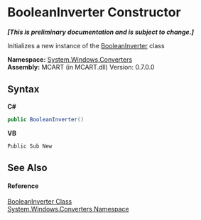 # BooleanInverter Constructor 
 _**\[This is preliminary documentation and is subject to change.\]**_

Initializes a new instance of the <a href="588acf4d-f80f-d68b-7cd0-2bfac6310def">BooleanInverter</a> class

**Namespace:**&nbsp;<a href="209509be-498c-78bd-c9c1-8c3bc31f7d1f">System.Windows.Converters</a><br />**Assembly:**&nbsp;MCART (in MCART.dll) Version: 0.7.0.0

## Syntax

**C#**<br />
``` C#
public BooleanInverter()
```

**VB**<br />
``` VB
Public Sub New
```


## See Also


#### Reference
<a href="588acf4d-f80f-d68b-7cd0-2bfac6310def">BooleanInverter Class</a><br /><a href="209509be-498c-78bd-c9c1-8c3bc31f7d1f">System.Windows.Converters Namespace</a><br />